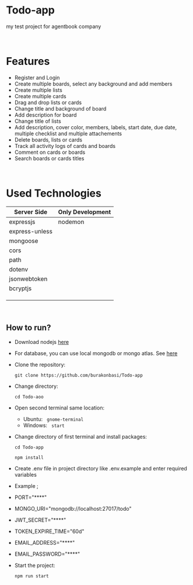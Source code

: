 # Todo-app
my test project for agentbook company

&nbsp;
# Features

- Register and Login
- Create multiple boards, select any background and add members
- Create multiple lists
- Create multiple cards
- Drag and drop lists or cards
- Change title and background of board
- Add description for board
- Change title of lists
- Add description, cover color, members, labels, start date, due date, multiple checklist and multiple attachements
- Delete boards, lists or cards
- Track all activity logs of cards and boards
- Comment on cards or boards
- Search boards or cards titles

&nbsp;
# Used Technologies

| Server Side    	| Only Development 	|
|----------------	|-------------------|
| expressjs      	| nodemon          	|
| express-unless 	|                  	|
| mongoose       	|                  	|
| cors           	|                  	|
| path           	|                  	|
| dotenv         	|                  	|
| jsonwebtoken   	|                  	|
| bcryptjs       	|                  	|
|                  	|                  	|
|                	|                  	|
|                	|                 	|

&nbsp;
## How to run?

- Download nodejs [here](https://nodejs.org/en/download/) 
- For database, you can use local mongodb or mongo atlas. See [here](https://www.mongodb.com/)
- Clone the repository:

  ```git clone https://github.com/burakonbasi/Todo-app``` 

- Change directory:

  ```cd Todo-aoo```

- Open second terminal same location:
    * Ubuntu: &nbsp; ```gnome-terminal```
    * Windows: &nbsp; ```start```

- Change directory of first terminal and install packages:

    ```cd Todo-app```

    ```npm install```

- Create .env file in project directory like .env.example and enter required variables
- Example ;
- PORT="****"&nbsp;
- MONGO_URI="mongodb://localhost:27017/todo"&nbsp;
- JWT_SECRET="****"&nbsp;
- TOKEN_EXPIRE_TIME="60d"&nbsp;
- EMAIL_ADDRESS="****"&nbsp;
- EMAIL_PASSWORD="****"&nbsp;

- Start the project:

    ```npm run start```

